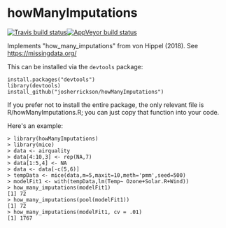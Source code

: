 # howManyImputations
[![Travis build status](https://travis-ci.org/josherrickson/howManyImputations.svg?branch=master)](https://travis-ci.org/josherrickson/howManyImputations)[![AppVeyor build status](https://ci.appveyor.com/api/projects/status/github/josherrickson/howManyImputations?branch=master&svg=true)](https://ci.appveyor.com/project/josherrickson/howManyImputations)

Implements "how_many_imputations" from von Hippel (2018). See https://missingdata.org/

This can be installed via the `devtools` package:

```
install.packages("devtools")
library(devtools)
install_github("josherrickson/howManyImputations")
```

If you prefer not to install the entire package, the only relevant file is R/howManyImputations.R; you can just copy that function into your code.

Here's an example:

```{r}
> library(howManyImputations)
> library(mice)
> data <- airquality
> data[4:10,3] <- rep(NA,7)
> data[1:5,4] <- NA
> data <- data[-c(5,6)]
> tempData <- mice(data,m=5,maxit=10,meth='pmm',seed=500)
> modelFit1 <- with(tempData,lm(Temp~ Ozone+Solar.R+Wind))
> how_many_imputations(modelFit1)
[1] 72
> how_many_imputations(pool(modelFit1))
[1] 72
> how_many_imputations(modelFit1, cv = .01)
[1] 1767
```
